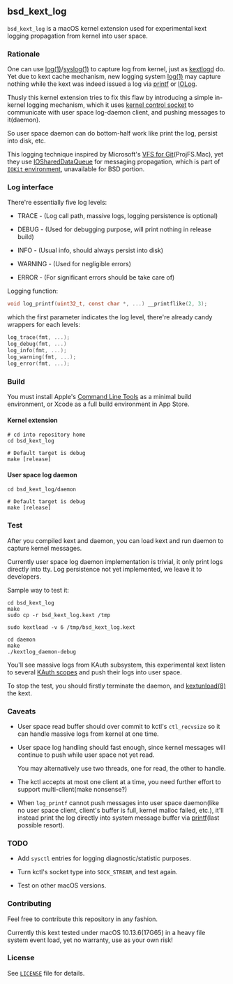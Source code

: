 ## bsd\_kext\_log

`bsd_kext_log` is a macOS kernel extension used for experimental kext logging propagation from kernel into user space.

### Rationale

One can use [log(1)](x-man-page://1/log)/[syslog(1)](x-man-page://1/syslog) to capture log from kernel, just as [kextlogd](https://github.com/lynnlx/kextlogd) do.  Yet due to kext cache mechanism, new logging system [log(1)](x-man-page://1/log) may capture nothing while the kext was indeed issued a log via [printf](http://xr.anadoxin.org/source/xref/macos-10.13.6-highsierra/xnu-4570.71.2/osfmk/kern/printf.c#853) or [IOLog](http://xr.anadoxin.org/source/xref/macos-10.13.6-highsierra/xnu-4570.71.2/iokit/Kernel/IOLib.cpp#1152).

Thusly this kernel extension tries to fix this flaw by introducing a simple in-kernel logging mechanism, which it uses [kernel control socket](https://developer.apple.com/library/archive/documentation/Darwin/Conceptual/NKEConceptual/control/control.html) to communicate with user space log-daemon client, and pushing messages to it(daemon).

So user space daemon can do bottom-half work like print the log, persist into disk, etc.

This logging technique inspired by Microsoft's [VFS for Git](https://github.com/Microsoft/VFSForGit)(ProjFS.Mac), yet they use [IOSharedDataQueue](http://xr.anadoxin.org/source/xref/macos-10.13.6-highsierra/xnu-4570.71.2/iokit/IOKit/IOSharedDataQueue.h#55) for messaging propagation, which is part of [`IOKit` environment](https://developer.apple.com/library/archive/documentation/Darwin/Conceptual/KernelProgramming/Architecture/Architecture.html#//apple_ref/doc/uid/TP30000905-CH1g-TPXREF102), unavailable for BSD portion.

### Log interface

There're essentially five log levels:

* TRACE - (Log call path, massive logs, logging persistence is optional)

* DEBUG - (Used for debugging purpose, will print nothing in release build)

* INFO - (Usual info, should always persist into disk)

* WARNING - (Used for negligible errors)

* ERROR - (For significant errors should be take care of)

Logging function:

```c
void log_printf(uint32_t, const char *, ...) __printflike(2, 3);
```

which the first parameter indicates the log level, there're already candy wrappers for each levels:

```c
log_trace(fmt, ...);
log_debug(fmt, ...)
log_info(fmt, ...);
log_warning(fmt, ...);
log_error(fmt, ...);
```

### Build

You must install Apple's [Command Line Tools](https://developer.apple.com/download/more) as a minimal build environment, or Xcode as a full build environment in App Store.

#### Kernel extension

```shell
# cd into repository home
cd bsd_kext_log

# Default target is debug
make [release]
```

#### User space log daemon

```shell
cd bsd_kext_log/daemon

# Default target is debug
make [release]
```

### Test

After you compiled kext and daemon, you can load kext and run daemon to capture kernel messages.

Currently user space log daemon implementation is trivial, it only print logs directly into tty. Log persistence not yet implemented, we leave it to developers.

Sample way to test it:

```shell
cd bsd_kext_log
make
sudo cp -r bsd_kext_log.kext /tmp

sudo kextload -v 6 /tmp/bsd_kext_log.kext

cd daemon
make
./kextlog_daemon-debug
```

You'll see massive logs from KAuth subsystem, this experimental kext listen to several [KAuth scopes](https://developer.apple.com/library/archive/technotes/tn2127/_index.html) and push their logs into user space.

To stop the test, you should firstly terminate the daemon, and [kextunload(8)](x-man-page://8/kextunload) the kext.

### Caveats

* User space read buffer should over commit to kctl's `ctl_recvsize` so it can handle massive logs from kernel at one time.

* User space log handling should fast enough, since kernel messages will continue to push while user space not yet read.

	You may alternatively use two threads, one for read, the other to handle.

* The kctl accepts at most one client at a time, you need further effort to support multi-client(make nonsense?)

* When `log_printf` cannot push messages into user space daemon(like no user space client, client's buffer is full, kernel malloc failed, etc.), it'll instead print the log directly into system message buffer via [printf](http://xr.anadoxin.org/source/xref/macos-10.13.6-highsierra/xnu-4570.71.2/osfmk/kern/printf.c#853)(last possible resort).

### TODO

* Add `sysctl` entries for logging diagnostic/statistic purposes.

* Turn kctl's socket type into `SOCK_STREAM`, and test again.

* Test on other macOS versions.

### Contributing

Feel free to contribute this repository in any fashion.

Currently this kext tested under macOS 10.13.6(17G65) in a heavy file system event load, yet no warranty, use as your own risk!

### License

See [`LICENSE`](LICENSE) file for details.

